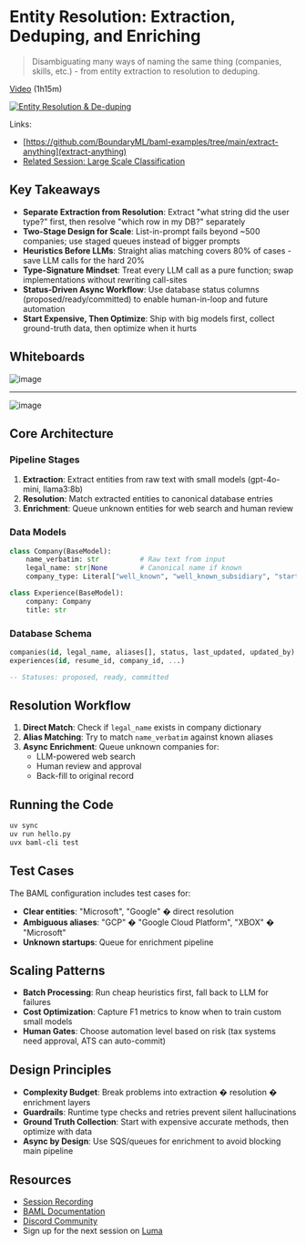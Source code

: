 # Entity Resolution: Extraction, Deduping, and Enriching

> Disambiguating many ways of naming the same thing (companies, skills, etc.) - from entity extraction to resolution to deduping.

[Video](https://youtu.be/niR896pQWOQ) (1h15m)

[![Entity Resolution & De-duping](https://img.youtube.com/vi/niR896pQWOQ/0.jpg)](https://www.youtube.com/watch?v=niR896pQWOQ)

Links:

- [https://github.com/BoundaryML/baml-examples/tree/main/extract-anything](extract-anything)
- [Related Session: Large Scale Classification](../2025-03-31-large-scale-classification/)

## Key Takeaways

- **Separate Extraction from Resolution**: Extract "what string did the user type?" first, then resolve "which row in my DB?" separately
- **Two-Stage Design for Scale**: List-in-prompt fails beyond ~500 companies; use staged queues instead of bigger prompts
- **Heuristics Before LLMs**: Straight alias matching covers 80% of cases - save LLM calls for the hard 20%
- **Type-Signature Mindset**: Treat every LLM call as a pure function; swap implementations without rewriting call-sites
- **Status-Driven Async Workflow**: Use database status columns (proposed/ready/committed) to enable human-in-loop and future automation
- **Start Expensive, Then Optimize**: Ship with big models first, collect ground-truth data, then optimize when it hurts

## Whiteboards

![image](https://github.com/user-attachments/assets/f5d14eda-445e-4e04-bf4b-589ca437a409)

* * *

![image](https://github.com/user-attachments/assets/6460b1fd-2780-4985-865c-45ecd9510a1d)


## Core Architecture

### Pipeline Stages
1. **Extraction**: Extract entities from raw text with small models (gpt-4o-mini, llama3:8b)
2. **Resolution**: Match extracted entities to canonical database entries
3. **Enrichment**: Queue unknown entities for web search and human review

### Data Models
```python
class Company(BaseModel):
    name_verbatim: str          # Raw text from input
    legal_name: str|None        # Canonical name if known
    company_type: Literal["well_known", "well_known_subsidiary", "startup"]

class Experience(BaseModel):
    company: Company
    title: str
```

### Database Schema
```sql
companies(id, legal_name, aliases[], status, last_updated, updated_by)
experiences(id, resume_id, company_id, ...)

-- Statuses: proposed, ready, committed
```

## Resolution Workflow

1. **Direct Match**: Check if `legal_name` exists in company dictionary
2. **Alias Matching**: Try to match `name_verbatim` against known aliases
3. **Async Enrichment**: Queue unknown companies for:
   - LLM-powered web search
   - Human review and approval
   - Back-fill to original record

## Running the Code

```bash
uv sync
uv run hello.py
uvx baml-cli test
```

## Test Cases

The BAML configuration includes test cases for:
- **Clear entities**: "Microsoft", "Google" � direct resolution
- **Ambiguous aliases**: "GCP" � "Google Cloud Platform", "XBOX" � "Microsoft"
- **Unknown startups**: Queue for enrichment pipeline

## Scaling Patterns

- **Batch Processing**: Run cheap heuristics first, fall back to LLM for failures
- **Cost Optimization**: Capture F1 metrics to know when to train custom small models  
- **Human Gates**: Choose automation level based on risk (tax systems need approval, ATS can auto-commit)

## Design Principles

- **Complexity Budget**: Break problems into extraction � resolution � enrichment layers
- **Guardrails**: Runtime type checks and retries prevent silent hallucinations  
- **Ground Truth Collection**: Start with expensive accurate methods, then optimize with data
- **Async by Design**: Use SQS/queues for enrichment to avoid blocking main pipeline

## Resources

- [Session Recording](https://youtu.be/niR896pQWOQ)
- [BAML Documentation](https://docs.boundaryml.com/)
- [Discord Community](https://www.boundaryml.com/discord)
- Sign up for the next session on [Luma](https://lu.ma/baml)
